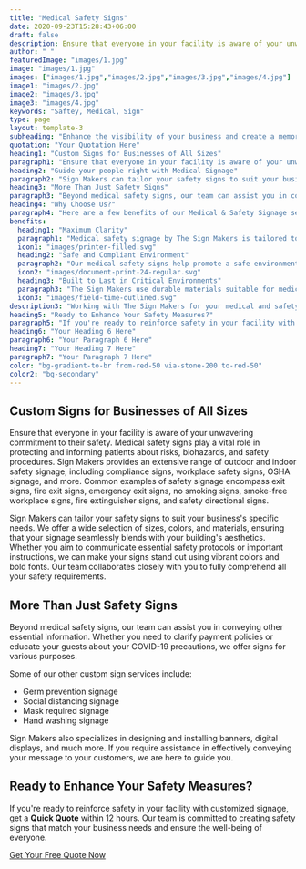 ```yaml
---
title: "Medical Safety Signs"
date: 2020-09-23T15:28:43+06:00
draft: false
description: Ensure that everyone in your facility is aware of your unwavering commitment to their safety. Medical safety signs play a vital role in protecting and informing patients about risks, biohazards, and safety procedures.
author: " "
featuredImage: "images/1.jpg"
image: "images/1.jpg"
images: ["images/1.jpg","images/2.jpg","images/3.jpg","images/4.jpg"]
image1: "images/2.jpg"
image2: "images/3.jpg"
image3: "images/4.jpg"
keywords: "Saftey, Medical, Sign"
type: page
layout: template-3
subheading: "Enhance the visibility of your business and create a memorable experience for your customers"
quotation: "Your Quotation Here"
heading1: "Custom Signs for Businesses of All Sizes"
paragraph1: "Ensure that everyone in your facility is aware of your unwavering commitment to their safety. Medical safety signs play a vital role in protecting and informing patients about risks, biohazards, and safety procedures. Sign Makers provides an extensive range of outdoor and indoor safety signage, including compliance signs, workplace safety signs, OSHA signage, and more. Common examples of safety signage encompass exit signs, fire exit signs, emergency exit signs, no smoking signs, smoke-free workplace signs, fire extinguisher signs, and safety directional signs."
heading2: "Guide your people right with Medical Signage"
paragraph2: "Sign Makers can tailor your safety signs to suit your business's specific needs. We offer a wide selection of sizes, colors, and materials, ensuring that your signage seamlessly blends with your building's aesthetics. Whether you aim to communicate essential safety protocols or important instructions, we can make your signs stand out using vibrant colors and bold fonts. Our team collaborates closely with you to fully comprehend all your safety requirements."
heading3: "More Than Just Safety Signs"
paragraph3: "Beyond medical safety signs, our team can assist you in conveying other essential information. Whether you need to clarify payment policies or educate your guests about your COVID-19 precautions, we offer signs for various purposes. Some of our other custom sign services include germ prevention signage, social distancing signage, mask required signage, and hand washing signage. Sign Makers also specializes in designing and installing banners, digital displays, and much more. If you require assistance in effectively conveying your message to your customers, we are here to guide you."
heading4: "Why Choose Us?"
paragraph4: "Here are a few benefits of our Medical & Safety Signage services:"
benefits:
  heading1: "Maximum Clarity"
  paragraph1: "Medical safety signage by The Sign Makers is tailored to provide clear, concise instructions in healthcare settings. We create signs that are easy to read and understand, ensuring everyone, from staff to visitors, knows the safety protocols."
  icon1: "images/printer-filled.svg"
  heading2: "Safe and Compliant Environment"
  paragraph2: "Our medical safety signs help promote a safe environment by highlighting important information like hazards, restricted areas, and emergency procedures. Designed to meet safety standards, these signs help your facility stay compliant with health regulations."
  icon2: "images/document-print-24-regular.svg"
  heading3: "Built to Last in Critical Environments"
  paragraph3: "The Sign Makers use durable materials suitable for medical environments. Our signs are resistant to wear and easy to clean, ensuring they remain visible and effective over time, even in high-traffic or sterile areas."
  icon3: "images/field-time-outlined.svg"
description3: "Working with The Sign Makers for your medical and safety signage ensures you receive high-quality, customized signs that effectively communicate important safety information in your healthcare facility. Our signs are designed to meet regulatory standards and provide clear, concise instructions that help prevent accidents and ensure compliance with health and safety protocols. Using durable materials suitable for medical environments, our signage remains easy to read and clean, even in high-traffic or sterile areas. Trust The Sign Makers to create reliable and impactful signage that enhances safety, organization, and peace of mind for everyone in your facility."
heading5: "Ready to Enhance Your Safety Measures?"
paragraph5: "If you're ready to reinforce safety in your facility with customized signage, get a Quick Quote within 12 hours. Our team is committed to creating safety signs that match your business needs and ensure the well-being of everyone."
heading6: "Your Heading 6 Here"
paragraph6: "Your Paragraph 6 Here"
heading7: "Your Heading 7 Here"
paragraph7: "Your Paragraph 7 Here"
color: "bg-gradient-to-br from-red-50 via-stone-200 to-red-50"
color2: "bg-secondary"
---
```


## Custom Signs for Businesses of All Sizes

Ensure that everyone in your facility is aware of your unwavering commitment to their safety. Medical safety signs play a vital role in protecting and informing patients about risks, biohazards, and safety procedures. Sign Makers provides an extensive range of outdoor and indoor safety signage, including compliance signs, workplace safety signs, OSHA signage, and more. Common examples of safety signage encompass exit signs, fire exit signs, emergency exit signs, no smoking signs, smoke-free workplace signs, fire extinguisher signs, and safety directional signs.

Sign Makers can tailor your safety signs to suit your business's specific needs. We offer a wide selection of sizes, colors, and materials, ensuring that your signage seamlessly blends with your building's aesthetics. Whether you aim to communicate essential safety protocols or important instructions, we can make your signs stand out using vibrant colors and bold fonts. Our team collaborates closely with you to fully comprehend all your safety requirements.

## More Than Just Safety Signs

Beyond medical safety signs, our team can assist you in conveying other essential information. Whether you need to clarify payment policies or educate your guests about your COVID-19 precautions, we offer signs for various purposes.

Some of our other custom sign services include:

- Germ prevention signage
- Social distancing signage
- Mask required signage
- Hand washing signage

Sign Makers also specializes in designing and installing banners, digital displays, and much more. If you require assistance in effectively conveying your message to your customers, we are here to guide you.

## Ready to Enhance Your Safety Measures?

If you're ready to reinforce safety in your facility with customized signage, get a **Quick Quote** within 12 hours. Our team is committed to creating safety signs that match your business needs and ensure the well-being of everyone.

[Get Your Free Quote Now](/book-consultation/)
